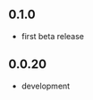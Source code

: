 <!-- https://developers.home-assistant.io/docs/add-ons/presentation#keeping-a-changelog -->

## 0.1.0

- first beta release

## 0.0.20

- development
